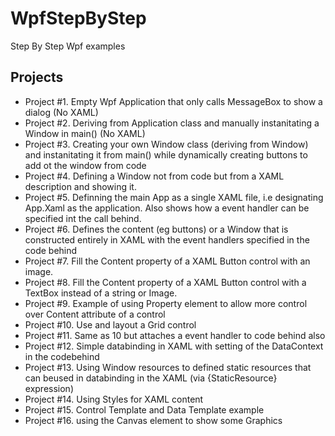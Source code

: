 # WpfStepByStep
Step By Step Wpf examples

## Projects
* Project #1. Empty Wpf Application that only calls MessageBox to show a dialog (No XAML)
* Project #2. Deriving from Application class and manually instanitating a Window in main() (No XAML)
* Project #3. Creating your own Window class (deriving from Window) and instanitating it from main() while dynamically creating buttons to add ot the window from code
* Project #4. Defining a Window not from code but from a XAML description and showing it.
* Project #5. Definning the main App as a single XAML file, i.e designating App.Xaml as the application. Also shows how a event handler can be specified int the call behind. 
* Project #6. Defines the content (eg buttons) or a Window that is constructed entirely in XAML with the event handlers specified in the code behind
* Project #7. Fill the Content property of a XAML Button control with an image.
* Project #8. Fill the Content property of a XAML Button control with a TextBox instead of a string or Image.
* Project #9. Example of using Property element to allow more control over Content attribute of a control
* Project #10. Use and layout a Grid control 
* Project #11. Same as 10 but attaches a event handler to code behind also
* Project #12. Simple databinding in XAML with setting of the DataContext in the codebehind
* Project #13. Using Window resources to defined static resources that can beused in databinding in the XAML (via {StaticResource} expression)
* Project #14. Using Styles for XAML content 
* Project #15. Control Template and Data Template example
* Project #16. using the Canvas element to show some Graphics
